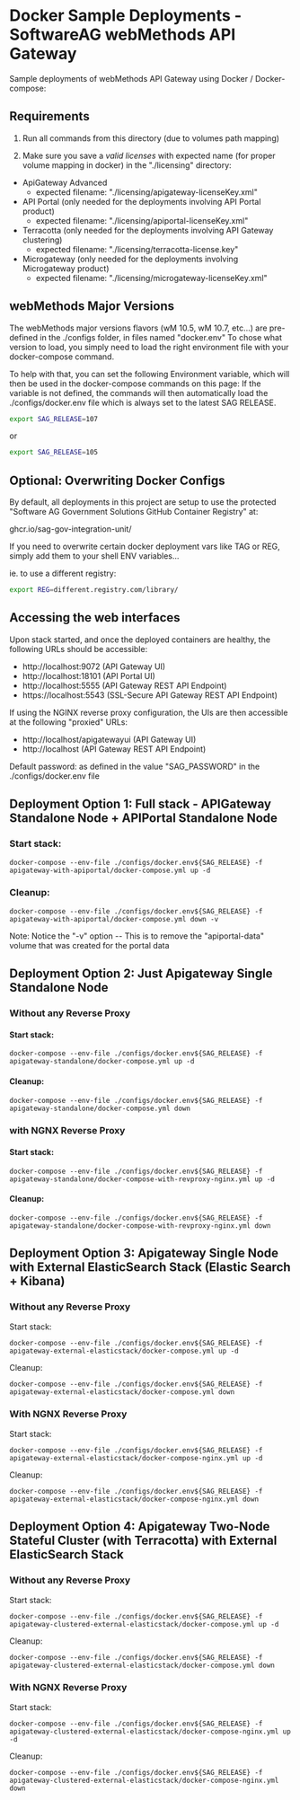 # Docker Sample Deployments - SoftwareAG webMethods API Gateway

Sample deployments of webMethods API Gateway using Docker / Docker-compose:

## Requirements

1) Run all commands from this directory (due to volumes path mapping)

2) Make sure you save a *valid licenses* with expected name (for proper volume mapping in docker) in the "./licensing" directory:

 - ApiGateway Advanced
   - expected filename: "./licensing/apigateway-licenseKey.xml"
 - API Portal (only needed for the deployments involving API Portal product)
   - expected filename: "./licensing/apiportal-licenseKey.xml"
 - Terracotta (only needed for the deployments involving API Gateway clustering)
   - expected filename: "./licensing/terracotta-license.key"
 - Microgateway (only needed for the deployments involving Microgateway product)
   - expected filename: "./licensing/microgateway-licenseKey.xml"

## webMethods Major Versions

The webMethods major versions flavors (wM 10.5, wM 10.7, etc...) are pre-defined in the ./configs folder, in files named "docker.env<version>"
To chose what version to load, you simply need to load the right environment file with your docker-compose command.

To help with that, you can set the following Environment variable, which will then be used in the docker-compose commands on this page:
If the variable is not defined, the commands will then automatically load the ./configs/docker.env file which is always set to the latest SAG RELEASE.

```bash
export SAG_RELEASE=107
```

or 

```bash
export SAG_RELEASE=105
```

## Optional: Overwriting Docker Configs

By default, all deployments in this project are setup to use the protected "Software AG Government Solutions GitHub Container Registry" at: 

ghcr.io/sag-gov-integration-unit/

If you need to overwrite certain docker deployment vars like TAG or REG, simply add them to your shell ENV variables...

ie. to use a different registry:

```bash
export REG=different.registry.com/library/ 
```

## Accessing the web interfaces

Upon stack started, and once the deployed containers are healthy, the following URLs should be accessible:

 - http://localhost:9072 (API Gateway UI)
 - http://localhost:18101 (API Portal UI)
 - http://localhost:5555 (API Gateway REST API Endpoint)
 - https://localhost:5543 (SSL-Secure API Gateway REST API Endpoint)

If using the NGINX reverse proxy configuration, the UIs are then accessible at the following "proxied" URLs:

 - http://localhost/apigatewayui (API Gateway UI)
 - http://localhost (API Gateway REST API Endpoint)


Default password: as defined in the value "SAG_PASSWORD" in the ./configs/docker.env<version> file

## Deployment Option 1: Full stack - APIGateway Standalone Node + APIPortal Standalone Node

### Start stack:

```
docker-compose --env-file ./configs/docker.env${SAG_RELEASE} -f apigateway-with-apiportal/docker-compose.yml up -d
```

### Cleanup:

```
docker-compose --env-file ./configs/docker.env${SAG_RELEASE} -f apigateway-with-apiportal/docker-compose.yml down -v
```

Note: Notice the "-v" option -- This is to remove the "apiportal-data" volume that was created for the portal data


## Deployment Option 2: Just Apigateway Single Standalone Node
### Without any Reverse Proxy

#### Start stack:

```
docker-compose --env-file ./configs/docker.env${SAG_RELEASE} -f apigateway-standalone/docker-compose.yml up -d
```

#### Cleanup:

```
docker-compose --env-file ./configs/docker.env${SAG_RELEASE} -f apigateway-standalone/docker-compose.yml down
```

### with NGNX Reverse Proxy

#### Start stack:

```
docker-compose --env-file ./configs/docker.env${SAG_RELEASE} -f apigateway-standalone/docker-compose-with-revproxy-nginx.yml up -d
```

#### Cleanup:

```
docker-compose --env-file ./configs/docker.env${SAG_RELEASE} -f apigateway-standalone/docker-compose-with-revproxy-nginx.yml down
```

## Deployment Option 3: Apigateway Single Node with External ElasticSearch Stack (Elastic Search + Kibana)
### Without any Reverse Proxy

Start stack:

```
docker-compose --env-file ./configs/docker.env${SAG_RELEASE} -f apigateway-external-elasticstack/docker-compose.yml up -d
```

Cleanup:

```
docker-compose --env-file ./configs/docker.env${SAG_RELEASE} -f apigateway-external-elasticstack/docker-compose.yml down
```
### With NGNX Reverse Proxy

Start stack:

```
docker-compose --env-file ./configs/docker.env${SAG_RELEASE} -f apigateway-external-elasticstack/docker-compose-nginx.yml up -d
```

Cleanup:

```
docker-compose --env-file ./configs/docker.env${SAG_RELEASE} -f apigateway-external-elasticstack/docker-compose-nginx.yml down
```
## Deployment Option 4: Apigateway Two-Node Stateful Cluster (with Terracotta) with External ElasticSearch Stack

### Without any Reverse Proxy

Start stack:

```
docker-compose --env-file ./configs/docker.env${SAG_RELEASE} -f apigateway-clustered-external-elasticstack/docker-compose.yml up -d
```

Cleanup:

```
docker-compose --env-file ./configs/docker.env${SAG_RELEASE} -f apigateway-clustered-external-elasticstack/docker-compose.yml down
```

### With NGNX Reverse Proxy

Start stack:

```
docker-compose --env-file ./configs/docker.env${SAG_RELEASE} -f apigateway-clustered-external-elasticstack/docker-compose-nginx.yml up -d
```

Cleanup:

```
docker-compose --env-file ./configs/docker.env${SAG_RELEASE} -f apigateway-clustered-external-elasticstack/docker-compose-nginx.yml down
```